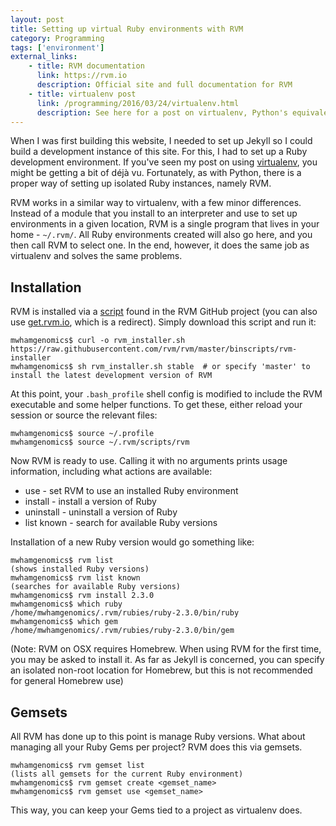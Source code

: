 ```yaml
---
layout: post
title: Setting up virtual Ruby environments with RVM
category: Programming
tags: ['environment']
external_links:
    - title: RVM documentation
      link: https://rvm.io
      description: Official site and full documentation for RVM
    - title: virtualenv post
      link: /programming/2016/03/24/virtualenv.html
      description: See here for a post on virtualenv, Python's equivalent of RVM
---
```


When I was first building this website, I needed to set up Jekyll so I could build a development instance of this site. For this, I had to set up a Ruby development environment. If you've seen my post on using [virtualenv](/programming/2016/03/24/virtualenv.html), you might be getting a bit of déjà vu. Fortunately, as with Python, there is a proper way of setting up isolated Ruby instances, namely RVM.

RVM works in a similar way to virtualenv, with a few minor differences. Instead of a module that you install to an interpreter and use to set up environments in a given location, RVM is a single program that lives in your home - `~/.rvm/`. All Ruby environments created will also go here, and you then call RVM to select one. In the end, however, it does the same job as virtualenv and solves the same problems.

## Installation
RVM is installed via a [script](https://raw.githubusercontent.com/rvm/rvm/master/binscripts/rvm-installer) found in the RVM GitHub project (you can also use [get.rvm.io](http://get.rvm.io), which is a redirect). Simply download this script and run it:

    mwhamgenomics$ curl -o rvm_installer.sh https://raw.githubusercontent.com/rvm/rvm/master/binscripts/rvm-installer
    mwhamgenomics$ sh rvm_installer.sh stable  # or specify 'master' to install the latest development version of RVM

At this point, your `.bash_profile` shell config is modified to include the RVM executable and some helper functions. To get these, either reload your session or source the relevant files:

    mwhamgenomics$ source ~/.profile
    mwhamgenomics$ source ~/.rvm/scripts/rvm

Now RVM is ready to use. Calling it with no arguments prints usage information, including what actions are available:
- use - set RVM to use an installed Ruby environment
- install - install a version of Ruby
- uninstall - uninstall a version of Ruby
- list known - search for available Ruby versions

Installation of a new Ruby version would go something like:

    mwhamgenomics$ rvm list
    (shows installed Ruby versions)
    mwhamgenomics$ rvm list known
    (searches for available Ruby versions)
    mwhamgenomics$ rvm install 2.3.0
    mwhamgenomics$ which ruby
    /home/mwhamgenomics/.rvm/rubies/ruby-2.3.0/bin/ruby
    mwhamgenomics$ which gem
    /home/mwhamgenomics/.rvm/rubies/ruby-2.3.0/bin/gem

(Note: RVM on OSX requires Homebrew. When using RVM for the first time, you may be asked to install it. As far as Jekyll is concerned, you can specify an isolated non-root location for Homebrew, but this is not recommended for general Homebrew use)


## Gemsets
All RVM has done up to this point is manage Ruby versions. What about managing all your Ruby Gems per project? RVM does this via gemsets.

    mwhamgenomics$ rvm gemset list
    (lists all gemsets for the current Ruby environment)
    mwhamgenomics$ rvm gemset create <gemset_name>
    mwhamgenomics$ rvm gemset use <gemset_name>

This way, you can keep your Gems tied to a project as virtualenv does.
